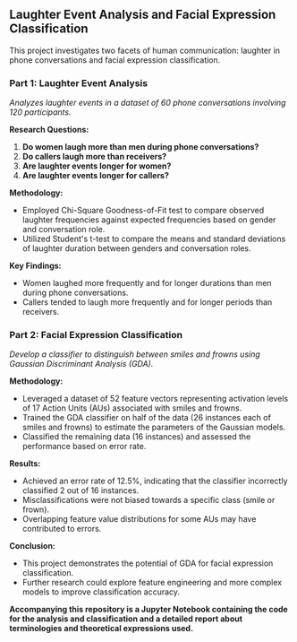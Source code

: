 ## Laughter Event Analysis and Facial Expression Classification

This project investigates two facets of human communication: laughter in phone conversations and facial expression classification.

### Part 1: Laughter Event Analysis

*Analyzes laughter events in a dataset of 60 phone conversations involving 120 participants.*

**Research Questions:**

1. **Do women laugh more than men during phone conversations?**
2. **Do callers laugh more than receivers?**
3. **Are laughter events longer for women?**
4. **Are laughter events longer for callers?**

**Methodology:**

* Employed Chi-Square Goodness-of-Fit test to compare observed laughter frequencies against expected frequencies based on gender and conversation role.
* Utilized Student's t-test to compare the means and standard deviations of laughter duration between genders and conversation roles.

**Key Findings:**

* Women laughed more frequently and for longer durations than men during phone conversations.
* Callers tended to laugh more frequently and for longer periods than receivers.

### Part 2: Facial Expression Classification

*Develop a classifier to distinguish between smiles and frowns using Gaussian Discriminant Analysis (GDA).*

**Methodology:**

* Leveraged a dataset of 52 feature vectors representing activation levels of 17 Action Units (AUs) associated with smiles and frowns.
* Trained the GDA classifier on half of the data (26 instances each of smiles and frowns) to estimate the parameters of the Gaussian models.
* Classified the remaining data (16 instances) and assessed the performance based on error rate.

**Results:**

* Achieved an error rate of 12.5%, indicating that the classifier incorrectly classified 2 out of 16 instances.
* Misclassifications were not biased towards a specific class (smile or frown).
* Overlapping feature value distributions for some AUs may have contributed to errors.

**Conclusion:**

* This project demonstrates the potential of GDA for facial expression classification.
* Further research could explore feature engineering and more complex models to improve classification accuracy.

**Accompanying this repository is a Jupyter Notebook containing the code for the analysis and classification and a detailed report about terminologies and theoretical expressions used.**
